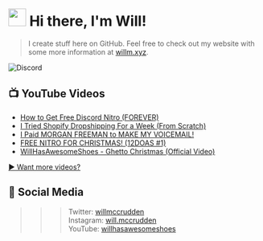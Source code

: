 # <img src="https://media.giphy.com/media/hvRJCLFzcasrR4ia7z/giphy.gif" width="35px"> Hi there, I'm Will!
> I create stuff here on GitHub. Feel free to check out my website with some more information at [willm.xyz](https://willm.xyz).

![Discord](https://img.shields.io/discord/339188357253038092?color=7289DA&logo=discord&style=for-the-badge)

## 📺 YouTube Videos
<!-- YOUTUBE:START -->
- [How to Get Free Discord Nitro (FOREVER)](https://www.youtube.com/watch?v=GvaduM3Q6dU)
- [I Tried Shopify Dropshipping For a Week (From Scratch)](https://www.youtube.com/watch?v=qYay57ph0ro)
- [I Paid MORGAN FREEMAN to MAKE MY VOICEMAIL!](https://www.youtube.com/watch?v=ShkSwXPBe0U)
- [FREE NITRO FOR CHRISTMAS! (12DOAS #1)](https://www.youtube.com/watch?v=MadZi4liGF8)
- [WillHasAwesomeShoes - Ghetto Christmas (Official Video)](https://www.youtube.com/watch?v=5pE1RkmjvBc)
<!-- YOUTUBE:END -->

[▶ Want more videos?](https://yt.willm.xyz/videos)
## 👤 Social Media
>>> Twitter: [willmccrudden](https://twitter.com/willmccrudden) <br>
Instagram: [will.mccrudden](https://instagram.com/will.mccrudden) <br>
YouTube: [willhasawesomeshoes](https://yt.willm.xyz)
<!--![Stats](https://github-readme-stats.vercel.app/api/top-langs/?username=whasonyt&layout=compact&theme=dark)
<!--
**whasonyt/whasonyt** is a ✨ _special_ ✨ repository because its `README.md` (this file) appears on your GitHub profile.

Here are some ideas to get you started:

- 🔭 I’m currently working on ...
- 🌱 I’m currently learning ...
- 👯 I’m looking to collaborate on ...
- 🤔 I’m looking for help with ...
- 💬 Ask me about ...
- 📫 How to reach me: ...
- 😄 Pronouns: ...
- ⚡ Fun fact: ...
-->
